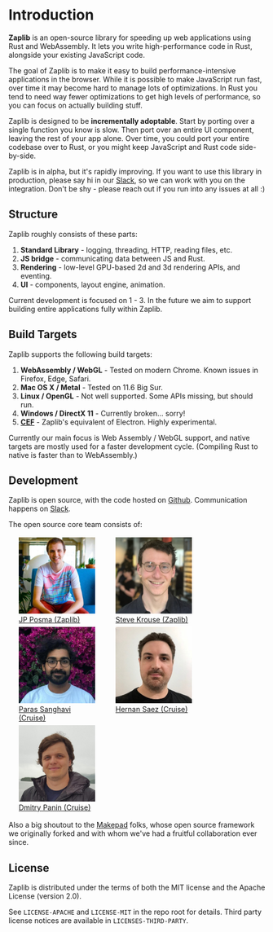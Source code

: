 # Introduction

**Zaplib** is an open-source library for speeding up web applications using Rust and WebAssembly. It lets you write high-performance code in Rust, alongside your existing JavaScript code.

The goal of Zaplib is to make it easy to build performance-intensive applications in the browser. While it is possible to make JavaScript run fast, over time it may become hard to manage lots of optimizations. In Rust you tend to need way fewer optimizations to get high levels of performance, so you can focus on actually building stuff.

Zaplib is designed to be **incrementally adoptable**. Start by porting over a single function you know is slow. Then port over an entire UI component, leaving the rest of your app alone. Over time, you could port your entire codebase over to Rust, or you might keep JavaScript and Rust code side-by-side.

Zaplib is in alpha, but it's rapidly improving. If you want to use this library in production, please say hi in our [Slack](/slack.html), so we can work with you on the integration. Don't be shy - please reach out if you run into any issues at all :)

## Structure

Zaplib roughly consists of these parts:

1. **Standard Library** - logging, threading, HTTP, reading files, etc.
2. **JS bridge** - communicating data between JS and Rust.
3. **Rendering** - low-level GPU-based 2d and 3d rendering APIs, and eventing.
4. **UI** - components, layout engine, animation.

Current development is focused on 1 - 3. In the future we aim to support building entire applications fully within Zaplib.

## Build Targets

Zaplib supports the following build targets:

1. **WebAssembly / WebGL** - Tested on modern Chrome. Known issues in Firefox, Edge, Safari.
2. **Mac OS X / Metal** - Tested on 11.6 Big Sur.
3. **Linux / OpenGL** - Not well supported. Some APIs missing, but should run.
4. **Windows / DirectX 11** - Currently broken... sorry!
5. [**CEF**](./cef.md) - Zaplib's equivalent of Electron. Highly experimental.

Currently our main focus is Web Assembly / WebGL support, and native targets are  mostly used for a faster development cycle. (Compiling Rust to native is faster than to WebAssembly.)
## Development

Zaplib is open source, with the code hosted on [Github](https://github.com/Zaplib/zaplib). Communication happens on [Slack](/slack.html).

The open source core team consists of:

<div style="margin: 0; display: flex; flex-wrap: wrap; vertical-align: top">
        <div style="max-width: 150px; padding: 3px 20px; border: 1px var(--table-border-color) solid;"><a href="https://github.com/janpaul123"><img style="width: 150px; max-width: 150px" src="./img/jp.jpg"><br>JP Posma (Zaplib)</a></div>
        <div style="max-width: 150px; padding: 3px 20px; border: 1px var(--table-border-color) solid;"><a href="https://github.com/stevekrouse"><img style="width: 150px; max-width: 150px" src="./img/steve.jpg"><br>Steve Krouse (Zaplib)</a></div>
        <div style="max-width: 150px; padding: 3px 20px; border: 1px var(--table-border-color) solid;"><a href="https://github.com/disambiguator"><img style="width: 150px; max-width: 150px" src="./img/paras.jpg"><br>Paras Sanghavi (Cruise)</a></div>
        <div style="max-width: 150px; padding: 3px 20px; border: 1px var(--table-border-color) solid;"><a href="https://github.com/hhsaez"><img style="width: 150px; max-width: 150px" src="./img/hernan.png"><br>Hernan Saez (Cruise)</a></div>
        <div style="max-width: 150px; padding: 3px 20px; border: 1px var(--table-border-color) solid;"><a href="https://github.com/pankdm"><img style="width: 150px; max-width: 150px" src="./img/dmitry.jpg"><br>Dmitry Panin (Cruise)</a></div>
</div>

Also a big shoutout to the <a href="https://github.com/makepad/makepad">Makepad</a> folks, whose open source framework we originally forked and with whom we've had a fruitful collaboration ever since.

## License

Zaplib is distributed under the terms of both the MIT license and the Apache License (version 2.0).

See `LICENSE-APACHE` and `LICENSE-MIT` in the repo root for details. Third party license notices are available in `LICENSES-THIRD-PARTY`.
